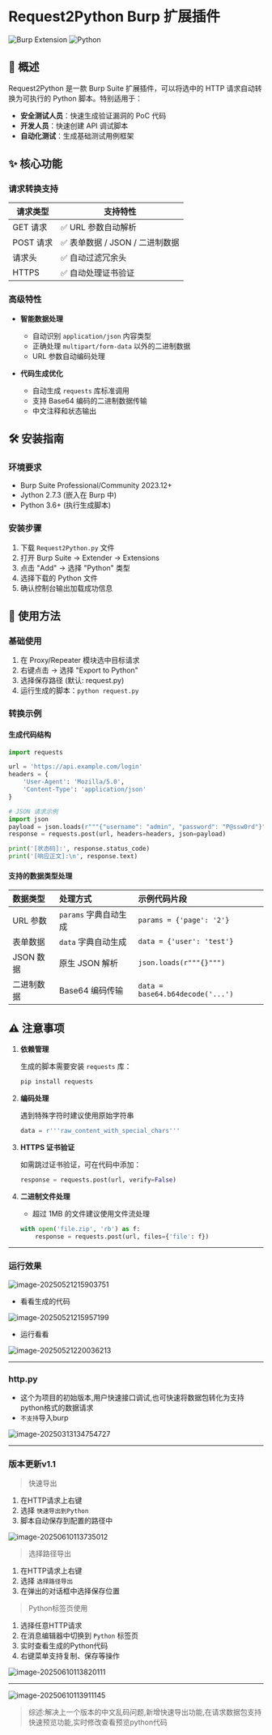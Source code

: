 # Request2Python Burp 扩展插件

![Burp Extension](https://img.shields.io/badge/Burp%20Suite-v2023.12+-orange)
![Python](https://img.shields.io/badge/Python-3.6%2B-blue)

## 📖 概述

Request2Python 是一款 Burp Suite 扩展插件，可以将选中的 HTTP 请求自动转换为可执行的 Python 脚本。特别适用于：

- **安全测试人员**：快速生成验证漏洞的 PoC 代码
- **开发人员**：快速创建 API 调试脚本
- **自动化测试**：生成基础测试用例框架

## ✨ 核心功能

### 请求转换支持
| 请求类型  | 支持特性                       |
| --------- | ------------------------------ |
| GET 请求  | ✅ URL 参数自动解析             |
| POST 请求 | ✅ 表单数据 / JSON / 二进制数据 |
| 请求头    | ✅ 自动过滤冗余头               |
| HTTPS     | ✅ 自动处理证书验证             |

### 高级特性
- **智能数据处理**
  - 自动识别 `application/json` 内容类型
  - 正确处理 `multipart/form-data` 以外的二进制数据
  - URL 参数自动编码处理

- **代码生成优化**
  - 自动生成 `requests` 库标准调用
  - 支持 Base64 编码的二进制数据传输
  - 中文注释和状态输出

## 🛠️ 安装指南

### 环境要求
- Burp Suite Professional/Community 2023.12+
- Jython 2.7.3 (嵌入在 Burp 中)
- Python 3.6+ (执行生成脚本)

### 安装步骤
1. 下载 `Request2Python.py` 文件
2. 打开 Burp Suite → Extender → Extensions
3. 点击 "Add" → 选择 "Python" 类型
4. 选择下载的 Python 文件
5. 确认控制台输出加载成功信息

## 🚀 使用方法

### 基础使用
1. 在 Proxy/Repeater 模块选中目标请求
2. 右键点击 → 选择 "Export to Python"
3. 选择保存路径 (默认: request.py)
4. 运行生成的脚本：`python request.py`

### 转换示例
#### 生成代码结构
```python
import requests

url = 'https://api.example.com/login'
headers = {
    'User-Agent': 'Mozilla/5.0',
    'Content-Type': 'application/json'
}

# JSON 请求示例
import json
payload = json.loads(r"""{"username": "admin", "password": "P@ssw0rd"}""")
response = requests.post(url, headers=headers, json=payload)

print('[状态码]:', response.status_code)
print('[响应正文]:\n', response.text)
```

#### 支持的数据类型处理

| 数据类型   | 处理方式              | 示例代码片段                     |
| :--------- | :-------------------- | :------------------------------- |
| URL 参数   | `params` 字典自动生成 | `params = {'page': '2'}`         |
| 表单数据   | `data` 字典自动生成   | `data = {'user': 'test'}`        |
| JSON 数据  | 原生 JSON 解析        | `json.loads(r"""{}""")`          |
| 二进制数据 | Base64 编码传输       | `data = base64.b64decode('...')` |

## ⚠️ 注意事项

1. **依赖管理**

   生成的脚本需要安装 `requests` 库：

   ```cmd
   pip install requests
   ```

2. **编码处理**

   遇到特殊字符时建议使用原始字符串

   ```py
   data = r'''raw_content_with_special_chars'''
   ```

3. **HTTPS 证书验证**

   如需跳过证书验证，可在代码中添加：

   ```py
   response = requests.post(url, verify=False)
   ```

4. **二进制文件处理**

   - 超过 1MB 的文件建议使用文件流处理

   ```py
   with open('file.zip', 'rb') as f:
       response = requests.post(url, files={'file': f})
   ```

*****

### 运行效果

![image-20250521215903751](./assets/image-20250521215903751.png)

- 看看生成的代码

![image-20250521215957199](./assets/image-20250521215957199.png)

- 运行看看

![image-20250521220036213](./assets/image-20250521220036213.png)

*****

### http.py

- 这个为项目的初始版本,用户快速接口调试,也可快速将数据包转化为支持python格式的数据请求
- `不支持`导入burp

![image-20250313134754727](./assets/image-20250313134754727.png)

******

### 版本更新v1.1

> 快速导出

1. 在HTTP请求上右键
2. 选择 `快速导出到Python`
3. 脚本自动保存到配置的路径中

![image-20250610113735012](./assets/image-20250610113735012.png)

> 选择路径导出

1. 在HTTP请求上右键
2. 选择 `选择路径导出`
3. 在弹出的对话框中选择保存位置

> Python标签页使用

1. 选择任意HTTP请求
2. 在消息编辑器中切换到 `Python` 标签页
3. 实时查看生成的Python代码
4. 右键菜单支持复制、保存等操作

![image-20250610113820111](./assets/image-20250610113820111.png)

******

![image-20250610113911145](./assets/image-20250610113911145.png)

> 综述:解决上一个版本的中文乱码问题,新增快速导出功能,在请求数据包支持快速预览功能,实时修改查看预览python代码
